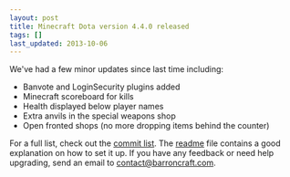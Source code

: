 ```yaml
---
layout: post
title: Minecraft Dota version 4.4.0 released
tags: []
last_updated: 2013-10-06
---
```


We've had a few minor updates since last time including:

* Banvote and LoginSecurity plugins added
* Minecraft scoreboard for kills
* Health displayed below player names
* Extra anvils in the special weapons shop
* Open fronted shops (no more dropping items behind the counter)

For a full list, check out the [commit list](https://github.com/barroncraft/minecraft-dota-config/compare/v4.3.0...v4.4.0). The [readme](https://github.com/barroncraft/minecraft-dota-config/blob/v4.4.0/README.md) file contains a good explanation on how to set it up. If you have any feedback or need help upgrading, send an email to [contact@barroncraft.com](mailto:contact@barroncraft.com).
